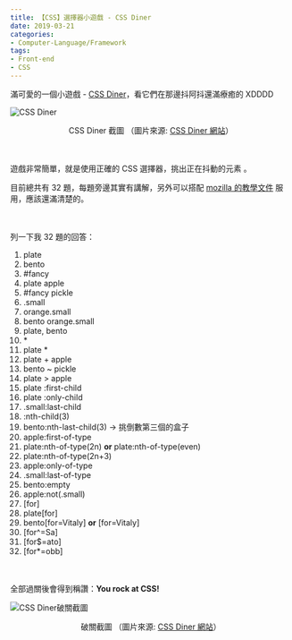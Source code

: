 ```yaml
---
title: 【CSS】選擇器小遊戲 - CSS Diner
date: 2019-03-21
categories:
- Computer-Language/Framework
tags:
- Front-end
- CSS
--- 
```


滿可愛的一個小遊戲 -  [CSS Diner](http://flukeout.github.io/)，看它們在那邊抖阿抖還滿療癒的 XDDDD

<!--more-->

![CSS Diner](https://i.imgur.com/lTIP6Rv.png)
<center class="imgtext"> CSS Diner 截圖 （圖片來源: <a href="http://flukeout.github.io/" class="imgtext">CSS Diner 網站</a>）</center>

<br><br>
遊戲非常簡單，就是使用正確的 CSS 選擇器，挑出正在抖動的元素 。

目前總共有 32 題，每題旁邊其實有講解，另外可以搭配 [mozilla 的教學文件](https://developer.mozilla.org/zh-CN/docs/Learn/CSS/Introduction_to_CSS/Selectors) 服用，應該還滿清楚的。

<br><br>
列一下我 32 題的回答：
1. plate
2. bento
3. #fancy
4. plate apple
5. #fancy pickle
6. .small
7. orange.small
8. bento orange.small
9. plate, bento 
10.  \*
11. plate *
12. plate + apple
13. bento ~ pickle
14. plate > apple
15. plate :first-child
16. plate :only-child
17. .small:last-child
18. :nth-child(3)
19. bento:nth-last-child(3)  -> 挑倒數第三個的盒子
20. apple:first-of-type
21. plate:nth-of-type(2n) **or** plate:nth-of-type(even)
22. plate:nth-of-type(2n+3)
23. apple:only-of-type
24. .small:last-of-type
25. bento:empty
26. apple:not(.small) 
27. [for]
28. plate[for]
29. bento[for=Vitaly] **or** [for=Vitaly]
30. [for^=Sa]
31. [for$=ato]
32. [for*=obb]


<br><br>
全部過關後會得到稱讚：**You rock at CSS!**

![CSS Diner破關截圖](https://i.imgur.com/nRZ1EAM.png)
<center class="imgtext"> 破關截圖 （圖片來源: <a href="http://flukeout.github.io/" class="imgtext">CSS Diner 網站</a>）</center>

<br><br>